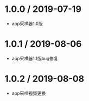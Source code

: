 # 1.0.0 / 2019-07-19
- app采样器1.0版

# 1.0.1 / 2019-08-06
- app采样器1.1版bug修复


# 1.0.2 / 2019-08-08
- app采样视频更换